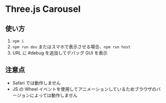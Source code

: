 # Three.js Carousel

## 使い方

1. `npm i`
2. `npm run dev` またはスマホで表示させる場合、`npm run host`
3. URL に #debug を追加してデバッグ GUI を表示

## 注意点

- Safari では動作しません
- JS の Wheel イベントを使用してアニメーションしているためブラウザのバージョンによっては動作しません
